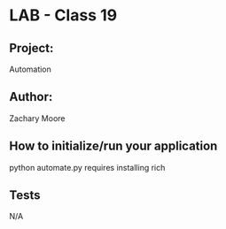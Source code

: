 # LAB - Class 19

## Project: 
Automation

## Author: 
Zachary Moore

## How to initialize/run your application
python automate.py
requires installing rich


## Tests
N/A
